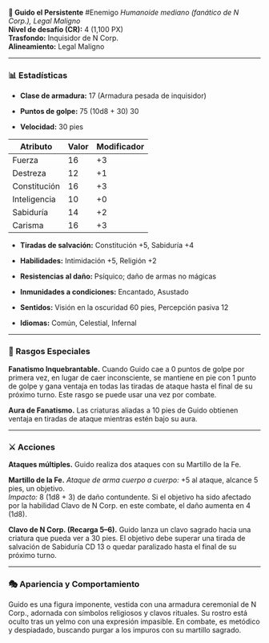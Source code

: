 **🔨 Guido el Persistente**
#Enemigo
*Humanoide mediano (fanático de N Corp.), Legal Maligno*  
 **Nivel de desafío (CR):** 4 (1,100 PX)  
 **Trasfondo:** Inquisidor de N Corp.  
 **Alineamiento:** Legal Maligno

---

### **📊 Estadísticas**

* **Clase de armadura:** 17 (Armadura pesada de inquisidor)

* **Puntos de golpe:** 75 (10d8 \+ 30\) 30

* **Velocidad:** 30 pies

| Atributo | Valor | Modificador |
| ----- | ----- | ----- |
| Fuerza | 16 | \+3 |
| Destreza | 12 | \+1 |
| Constitución | 16 | \+3 |
| Inteligencia | 10 | \+0 |
| Sabiduría | 14 | \+2 |
| Carisma | 16 | \+3 |

*   
  **Tiradas de salvación:** Constitución \+5, Sabiduría \+4

* **Habilidades:** Intimidación \+5, Religión \+2

* **Resistencias al daño:** Psíquico; daño de armas no mágicas

* **Inmunidades a condiciones:** Encantado, Asustado

* **Sentidos:** Visión en la oscuridad 60 pies, Percepción pasiva 12

* **Idiomas:** Común, Celestial, Infernal

---

### **🧠 Rasgos Especiales**

**Fanatismo Inquebrantable.** Cuando Guido cae a 0 puntos de golpe por primera vez, en lugar de caer inconsciente, se mantiene en pie con 1 punto de golpe y gana ventaja en todas las tiradas de ataque hasta el final de su próximo turno. Este rasgo se puede usar una vez por combate.

**Aura de Fanatismo.** Las criaturas aliadas a 10 pies de Guido obtienen ventaja en tiradas de ataque mientras estén bajo su aura.

---

### **⚔️ Acciones**

**Ataques múltiples.** Guido realiza dos ataques con su Martillo de la Fe.

**Martillo de la Fe.** *Ataque de arma cuerpo a cuerpo:* \+5 al ataque, alcance 5 pies, un objetivo.  
 *Impacto:* 8 (1d8 \+ 3\) de daño contundente. Si el objetivo ha sido afectado por la habilidad Clavo de N Corp. en este combate, el daño aumenta en 4 (1d8).

**Clavo de N Corp. (Recarga 5–6).** Guido lanza un clavo sagrado hacia una criatura que pueda ver a 30 pies. El objetivo debe superar una tirada de salvación de Sabiduría CD 13 o quedar paralizado hasta el final de su próximo turno.

---

### **🎭 Apariencia y Comportamiento**

Guido es una figura imponente, vestida con una armadura ceremonial de N Corp., adornada con símbolos religiosos y clavos rituales. Su rostro está oculto tras un yelmo con una expresión impasible. En combate, es metódico y despiadado, buscando purgar a los impuros con su martillo sagrado.

